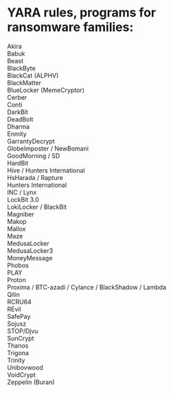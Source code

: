 # YARA rules, programs for ransomware families:

Akira  
Babuk  
Beast  
BlackByte  
BlackCat (ALPHV)  
BlackMatter  
BlueLocker (MemeCryptor)  
Cerber  
Conti  
DarkBit  
DeadBolt  
Dharma  
Enmity  
GarrantyDecrypt  
GlobeImposter / NewBomani  
GoodMorning / SD  
HardBit  
Hive / Hunters International  
HsHarada / Rapture  
Hunters International  
INC / Lynx  
LockBit 3.0  
LokiLocker / BlackBit  
Magniber  
Makop  
Mallox  
Maze  
MedusaLocker  
MedusaLocker3  
MoneyMessage  
Phobos  
PLAY  
Proton  
Proxima / BTC-azadi / Cylance / BlackShadow / Lambda   
Qilin  
RCRU64  
REvil  
SafePay  
Sojusz  
STOP/Djvu  
SunCrypt  
Thanos  
Trigona  
Trinity  
Unibovwood  
VoidCrypt  
Zeppelin (Buran)  
